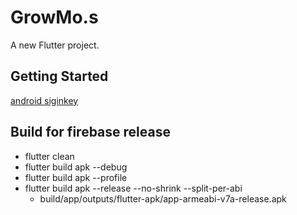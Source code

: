 # GrowMo.s

A new Flutter project.

## Getting Started

[android siginkey](https://blog.codemagic.io/the-simple-guide-to-android-code-signing/)
## Build for firebase release
 - flutter clean
 - flutter build apk --debug
 - flutter build apk --profile
 - flutter build apk --release --no-shrink --split-per-abi
   - build/app/outputs/flutter-apk/app-armeabi-v7a-release.apk
